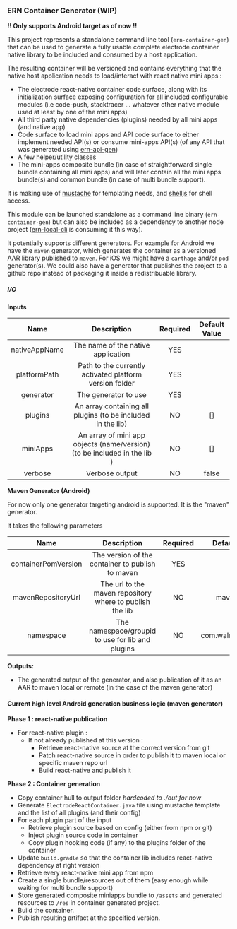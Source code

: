 ### ERN Container Generator (WIP)

**!! Only supports Android target as of now !!**

This project represents a standalone command line tool (`ern-container-gen`) that can be used to generate a fully usable complete electrode container native library to be included and consumed by a host application.  

The resulting container will be versioned and contains everything that the native host application needs to load/interact with react native mini apps :

  - The electrode react-native container code surface, along with its initialization surface exposing configuration for all included configurable modules (i.e code-push, stacktracer ... whatever other native module used at least by one of the mini apps)
  - All third party native dependencies (plugins) needed by all mini apps (and native app)
  - Code surface to load mini apps and API code surface to either implement needed API(s) or consume mini-apps API(s) (of any API that was generated using [ern-api-gen](../ern-api-gen))
  - A few helper/utility classes
  - The mini-apps composite bundle (in case of straightforward single bundle containing all mini apps) and will later contain all the mini apps bundle(s) and common bundle (in case of multi bundle support).

It is making use of [mustache](https://mustache.github.io/) for templating needs, and [shelljs](http://documentup.com/shelljs/shelljs) for shell access.

This module can be launched standalone as a command line binary (`ern-container-gen`) but can also be included as a dependency to another node project ([ern-local-cli](../ern-local-cli) is consuming it this way).

It potentially supports different generators. For example for Android we have the `maven` generator, which generates the container as a versioned AAR library published to `maven`. For iOS we might have a `carthage` and/or `pod` generator(s). We could also have a generator that publishes the project to a github repo instead of packaging it inside a redistribuable library.

##### I/O

**Inputs**

| Name         | Description       | Required    | Default Value
|:----------:|:-------------:|:-------------:|:-------------:|
| nativeAppName | The name of the native application | YES |  |
| platformPath | Path to the currently activated platform version folder | YES | |
| generator | The generator to use | YES | |
| plugins | An array containing all plugins (to be included in the lib)| NO | []
| miniApps | An array of mini app objects (name/version) (to be included in the lib ) | NO | []
| verbose | Verbose output | NO | false

**Maven Generator (Android)**

For now only one generator targeting android is supported. It is the "maven" generator.

It takes the following parameters

| Name         | Description       | Required    | Default Value
|:----------:|:-------------:|:-------------:|:-------------:|
| containerPomVersion | The version of the container to publish to maven | YES | |
| mavenRepositoryUrl | The url to the maven repository where to publish the lib | NO | maven local
| namespace | The namespace/groupid to use for lib and plugins | NO | com.walmartlabs.ern

**Outputs:**
- The generated output of the generator, and also publication of it as an AAR to maven local or remote (in the case of the maven generator)

#### Current high level Android generation business logic (maven generator)

**Phase 1 : react-native publication**
- For react-native plugin :
  - If not already published at this version :
    - Retrieve react-native source at the correct version from git
    - Patch react-native source in order to publish it to maven local or specific maven repo url
    - Build react-native and publish it

**Phase 2 : Container generation**
- Copy container hull to output folder *hardcoded to ./out for now*
- Generate `ElectrodeReactContainer.java` file using mustache template and the list of all plugins (and their config)
- For each plugin part of the input
  - Retrieve plugin source based on config (either from npm or git)
  - Inject plugin source code in container
  - Copy plugin hooking code (if any) to the plugins folder of the container
- Update `build.gradle` so that the container lib includes react-native dependency at right version
- Retrieve every react-native mini app from npm
- Create a single bundle/resources out of them (easy enough while waiting for multi bundle support)
- Store generated composite miniapps bundle to `/assets` and generated resources to `/res` in container generated project.
- Build the container.
- Publish resulting artifact at the specified version.
